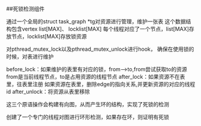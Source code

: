 ##死锁检测组件

通过一个全局的struct task_graph *tg对资源进行管理，维护一张表
这个数据结构包含vertex list[MAX]、 locklist[MAX]
每个线程对应了一个节点，list[MAX]存放节点，locklist[MAX]存放锁资源

对pthread_mutex_lock以及pthread_mutex_unlock进行hook，
确保在使用锁的时候，对表进行维护

before_lock：如果维护的表里有对应的锁，from-->to,from尝试获取to的资源
              from是当前线程节点，to是占用资源的线程节点
after_lock：如果资源不在表里，往表里注册
            如果资源在表里，删除edge的指向关系,并更新资源的对应的线程id
after_unlock：将资源从表里移除

这三个原语操作会构建有向图，从而产生环的结构，实现了死锁的检测

创建了一个专门的线程对图进行环形检测，如果存在环，则证明有死锁
